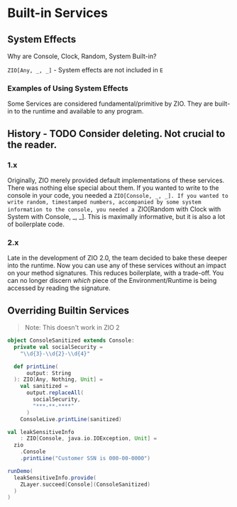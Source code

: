 # Built-in Services

## System Effects

Why are Console, Clock, Random, System Built-in?

`ZIO[Any, _, _]` - System effects are not included in `E`

### Examples of Using System Effects

Some Services are considered fundamental/primitive by ZIO.
They are built-in to the runtime and available to any program.

## History - TODO Consider deleting. Not crucial to the reader.

### 1.x
Originally, ZIO merely provided default implementations of these services.
There was nothing else special about them.
If you wanted to write to the console in your code, you needed a `ZIO[Console, _, _].
If you wanted to write random, timestamped numbers, accompanied by some system information to the console,
you needed a `ZIO[Random with Clock with System with Console, _, _].
This is maximally informative, but it is also a lot of boilerplate code.

### 2.x
Late in the development of ZIO 2.0, the team decided to bake these deeper into the runtime.
Now you can use any of these services without an impact on your method signatures.
This reduces boilerplate, with a trade-off.
You can no longer discern _which_ piece of the Environment/Runtime is being accessed by reading the signature.

## Overriding Builtin Services

> Note: This doesn't work in ZIO 2

```scala
object ConsoleSanitized extends Console:
  private val socialSecurity =
    "\\d{3}-\\d{2}-\\d{4}"

  def printLine(
      output: String
  ): ZIO[Any, Nothing, Unit] =
    val sanitized =
      output.replaceAll(
        socialSecurity,
        "***-**-****"
      )
    ConsoleLive.printLine(sanitized)
```

```scala mdoc:silent
val leakSensitiveInfo
    : ZIO[Console, java.io.IOException, Unit] =
  zio
    .Console
    .printLine("Customer SSN is 000-00-0000")
```

```scala
runDemo(
  leakSensitiveInfo.provide(
    ZLayer.succeed[Console](ConsoleSanitized)
  )
)
```
